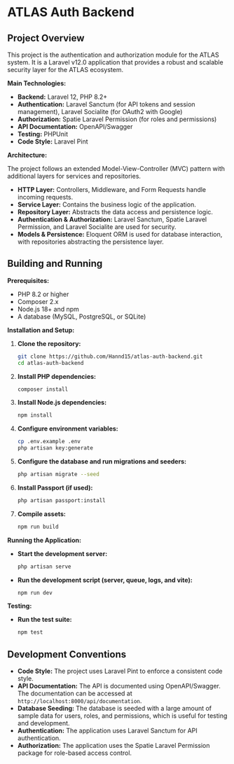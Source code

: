 # ATLAS Auth Backend

## Project Overview

This project is the authentication and authorization module for the ATLAS system. It is a Laravel v12.0 application that provides a robust and scalable security layer for the ATLAS ecosystem.

**Main Technologies:**

*   **Backend:** Laravel 12, PHP 8.2+
*   **Authentication:** Laravel Sanctum (for API tokens and session management), Laravel Socialite (for OAuth2 with Google)
*   **Authorization:** Spatie Laravel Permission (for roles and permissions)
*   **API Documentation:** OpenAPI/Swagger
*   **Testing:** PHPUnit
*   **Code Style:** Laravel Pint

**Architecture:**

The project follows an extended Model-View-Controller (MVC) pattern with additional layers for services and repositories.

*   **HTTP Layer:** Controllers, Middleware, and Form Requests handle incoming requests.
*   **Service Layer:** Contains the business logic of the application.
*   **Repository Layer:** Abstracts the data access and persistence logic.
*   **Authentication & Authorization:** Laravel Sanctum, Spatie Laravel Permission, and Laravel Socialite are used for security.
*   **Models & Persistence:** Eloquent ORM is used for database interaction, with repositories abstracting the persistence layer.

## Building and Running

**Prerequisites:**

*   PHP 8.2 or higher
*   Composer 2.x
*   Node.js 18+ and npm
*   A database (MySQL, PostgreSQL, or SQLite)

**Installation and Setup:**

1.  **Clone the repository:**
    ```bash
    git clone https://github.com/Hannd15/atlas-auth-backend.git
    cd atlas-auth-backend
    ```

2.  **Install PHP dependencies:**
    ```bash
    composer install
    ```

3.  **Install Node.js dependencies:**
    ```bash
    npm install
    ```

4.  **Configure environment variables:**
    ```bash
    cp .env.example .env
    php artisan key:generate
    ```

5.  **Configure the database and run migrations and seeders:**
    ```bash
    php artisan migrate --seed
    ```

6.  **Install Passport (if used):**
    ```bash
    php artisan passport:install
    ```

7.  **Compile assets:**
    ```bash
    npm run build
    ```

**Running the Application:**

*   **Start the development server:**
    ```bash
    php artisan serve
    ```

*   **Run the development script (server, queue, logs, and vite):**
    ```bash
    npm run dev
    ```

**Testing:**

*   **Run the test suite:**
    ```bash
    npm test
    ```

## Development Conventions

*   **Code Style:** The project uses Laravel Pint to enforce a consistent code style.
*   **API Documentation:** The API is documented using OpenAPI/Swagger. The documentation can be accessed at `http://localhost:8000/api/documentation`.
*   **Database Seeding:** The database is seeded with a large amount of sample data for users, roles, and permissions, which is useful for testing and development.
*   **Authentication:** The application uses Laravel Sanctum for API authentication.
*   **Authorization:** The application uses the Spatie Laravel Permission package for role-based access control.
